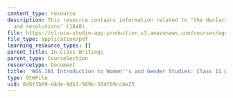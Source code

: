 ```yaml
---
content_type: resource
description: This resource contains information related to "the declaration of sentiments
  and resolutions" (1848).
file: https://ol-ocw-studio-app-production.s3.amazonaws.com/courses/wgs-101-introduction-to-womens-and-gender-studies-fall-2014/8d6f3b09d4de9db1569b56df09cc4e25_MITWGS_101F14_InClass11.pdf
file_type: application/pdf
learning_resource_types: []
parent_title: In-Class Writings
parent_type: CourseSection
resourcetype: Document
title: 'WGS.101 Introduction to Women''s and Gender Studies: Class 11 Writing'
type: OCWFile
uid: 8d6f3b09-d4de-9db1-569b-56df09cc4e25
---
```

